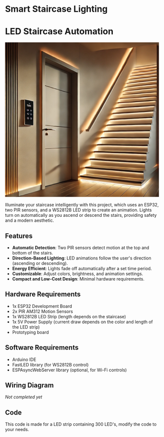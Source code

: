 # Smart Staircase Lighting

# LED Staircase Automation

![AI Staircase](images/ai_stairs.png)

Illuminate your staircase intelligently with this project, which uses an ESP32, two PIR sensors, and a WS2812B LED strip to create an animation. Lights turn on automatically as you ascend or descend the stairs, providing safety and a modern aesthetic.

## Features
- **Automatic Detection**: Two PIR sensors detect motion at the top and bottom of the stairs.
- **Direction-Based Lighting**: LED animations follow the user's direction (ascending or descending).
- **Energy Efficient**: Lights fade off automatically after a set time period.
- **Customizable**: Adjust colors, brightness, and animation settings.
- **Compact and Low-Cost Design**: Minimal hardware requirements.

## Hardware Requirements
- 1x ESP32 Development Board
- 2x PIR AM312 Motion Sensors
- 1x WS2812B LED Strip (length depends on the staircase)
- 1x 5V Power Supply (current draw depends on the color and length of the LED strip)
- Prototyping board

## Software Requirements
- Arduino IDE
- FastLED library (for WS2812B control)
- ESPAsyncWebServer library (optional, for Wi-Fi controls)

## Wiring Diagram
*Not completed yet*

## Code
This code is made for a LED strip containing 300 LED's, modify the code to your needs.